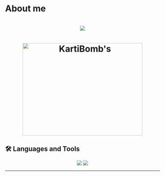 # About me

<h1 align=center>
    <img src="https://readme-typing-svg.herokuapp.com/?font=Inter&size=48&center=true&vCenter=true&width=500&height=70&color=4493F8&duration=4000&lines=Hi+There!+👋;+I'm+Karti+Bomb!;" />
<h1>

<div align=center>
    <a>
  <img width=390 height=300 src="https://github-readme-streak-stats.herokuapp.com/?user=Elfrunner28&theme=transparent&count_private=true&border_radius=10&locale=en" alt="KartiBomb's" />
    </a>
</div>

## 🛠️ Languages and Tools

<p align="center">
  <img src="https://skillicons.dev/icons?i=java,python,ts,nodejs,react,nextjs,mongodb,postgres,prisma" />
  <img src="https://skillicons.dev/icons?i=html,css,cpp,tailwind,swift,git,postman" />
</p>

<hr>
